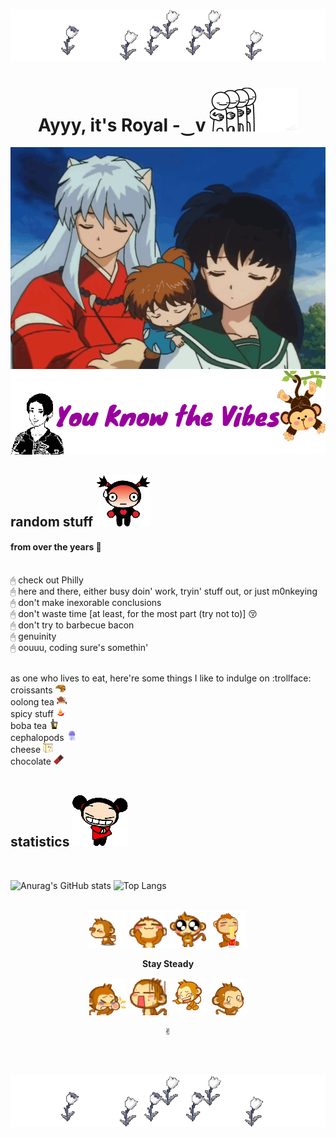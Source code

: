 ![](images/p_01.gif)
<h1 align="center">Ayyy, it's Royal -‿v <img src="https://github.com/RoyalTomb/RoyalTomb/blob/main/images/hello.gif"></h1>

![](images/01.gif)
![](images/banner.png)
<h2>random stuff <img src="https://github.com/RoyalTomb/RoyalTomb/blob/main/images/h_01.png"></h2>

#### from over the years 🎋
<br>🖰 check out Philly
<br>🖰 here and there, either busy doin' work, tryin' stuff out, or just m0nkeying
<br>🖰 don't make inexorable conclusions
<br>🖰 don't waste time [at least, for the most part (try not to)] :kissing_closed_eyes:
<br>🖰 don't try to barbecue bacon
<br>🖰 genuinity
<br>🖰 oouuu, coding sure's somethin'

<br> as one who lives to eat, here're some things I like to indulge on :trollface:
<br> croissants ![](images/croissant.png)
<br> oolong tea ![](images/oolong_tea.png)
<br> spicy stuff ![](images/pepper.png)
<br> boba tea ![](images/boba_tea.png)
<br> cephalopods ![](images/jellyfish.png)
<br> cheese ![](images/cheese.png)
<br> chocolate ![](images/chocolate.png)
<br>
<br>

<h2>statistics <img src="https://github.com/RoyalTomb/RoyalTomb/blob/main/images/h_02.png"></h2>
<br>

![Anurag's GitHub stats](https://github-readme-stats.vercel.app/api?username=RoyalTomb&theme=material-palenight&show_icons=true)
![Top Langs](https://github-readme-stats.vercel.app/api/top-langs/?username=RoyalTomb&theme=material-palenight)
<br>
<br>
<p align="center">
<img src="https://github.com/RoyalTomb/RoyalTomb/blob/main/images/t_01.gif">
<img src="https://github.com/RoyalTomb/RoyalTomb/blob/main/images/t_03.gif">
<img src="https://github.com/RoyalTomb/RoyalTomb/blob/main/images/t_04.gif">
<img src="https://github.com/RoyalTomb/RoyalTomb/blob/main/images/t_05.gif">
</p>
<p align="center"><b>Stay Steady</b> </p>
<p align="center">
<img src="https://github.com/RoyalTomb/RoyalTomb/blob/main/images/m_01.gif">
<img src="https://github.com/RoyalTomb/RoyalTomb/blob/main/images/m_05.gif">
<img src="https://github.com/RoyalTomb/RoyalTomb/blob/main/images/m_02.gif">
<img src="https://github.com/RoyalTomb/RoyalTomb/blob/main/images/m_03.gif">
</p>
<p align="center">
✌︎
</p>
<br>
<br>

![](images/p_01.gif)
